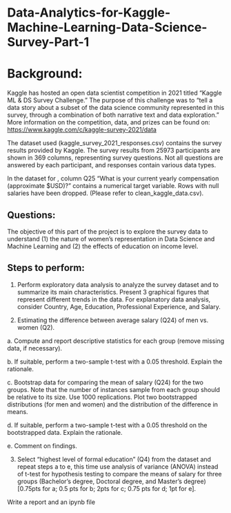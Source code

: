 # Data-Analytics-for-Kaggle-Machine-Learning-Data-Science-Survey-Part-1

# Background:

Kaggle has hosted an open data scientist competition in 2021 titled “Kaggle ML & DS Survey Challenge.” The purpose of this challenge was to “tell a data story about a subset of the data science community represented in this survey, through a combination of both narrative text and data exploration.” More information on the competition, data, and prizes can be found on: https://www.kaggle.com/c/kaggle-survey-2021/data

The dataset used (kaggle_survey_2021_responses.csv) contains the survey results provided by Kaggle. The survey results from 25973 participants are shown in 369 columns, representing survey questions. Not all questions are answered by each participant, and responses contain various data types.

In the dataset for , column Q25 “What is your current yearly compensation (approximate $USD)?” contains a numerical target variable. Rows with null salaries have been dropped. (Please refer to clean_kaggle_data.csv). 

## Questions:
The objective of this part of the project is to explore the survey data to understand (1) the nature of women’s representation in Data Science and Machine Learning and (2) the effects of education on income level. 

## Steps to perform:
1. Perform exploratory data analysis to analyze the survey dataset and to summarize its main characteristics. Present 3 graphical figures that represent different trends in the data. For explanatory data analysis, consider Country, Age, Education, Professional Experience, and Salary.

2. Estimating the difference between average salary (Q24) of men vs. women (Q2).

a. Compute and report descriptive statistics for each group (remove missing data, if
necessary).

b. If suitable, perform a two-sample t-test with a 0.05 threshold. Explain the rationale.

c. Bootstrap data for comparing the mean of salary (Q24) for the two groups. Note that the number of instances sample from each group should be relative to its size. Use 1000 replications. Plot two bootstrapped distributions (for men and women) and the distribution of the difference in means.

d. If suitable, perform a two-sample t-test with a 0.05 threshold on the bootstrapped data. Explain the rationale.

e. Comment on findings.

3. Select “highest level of formal education” (Q4) from the dataset and repeat steps a to e, this time use analysis of variance (ANOVA) instead of t-test for hypothesis testing to compare the means of salary for three groups (Bachelor’s degree, Doctoral degree, and Master’s degree) [0.75pts for a; 0.5 pts for b; 2pts for c; 0.75 pts for d; 1pt for e].

Write a report and an ipynb file
